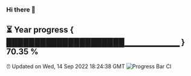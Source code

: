 ### Hi there 👋
⏳ Year progress { █████████████████████▁▁▁▁▁▁▁▁▁ } 70.35 %
---
⏰ Updated on Wed, 14 Sep 2022 18:24:38 GMT
![Progress Bar CI](https://github.com/liununu/liununu/workflows/Progress%20Bar%20CI/badge.svg)
